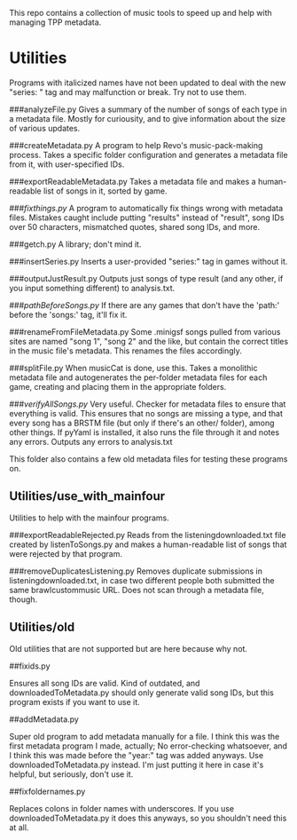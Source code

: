 This repo contains a collection of music tools to speed up and help with managing TPP metadata. 

# Utilities

Programs with italicized names have not been updated to deal with the new "series: " tag and may malfunction or break. Try not to use them.

###analyzeFile.py
Gives a summary of the number of songs of each type in a metadata file. Mostly for curiousity, and to give information about the size of various updates.

###createMetadata.py
A program to help Revo's music-pack-making process. Takes a specific folder configuration and generates a metadata file from it, with user-specified IDs.

###exportReadableMetadata.py
Takes a metadata file and makes a human-readable list of songs in it, sorted by game.

###*fixthings.py*
A program to automatically fix things wrong with metadata files. Mistakes caught include putting "results" instead of "result", song IDs over 50 characters, mismatched quotes, shared song IDs, and more.

###getch.py
A library; don't mind it.

###insertSeries.py
Inserts a user-provided "series:" tag in games without it.

###outputJustResult.py
Outputs just songs of type result (and any other, if you input something different) to analysis.txt.

###*pathBeforeSongs.py*
If there are any games that don't have the 'path:' before the 'songs:' tag, it'll fix it.

###renameFromFileMetadata.py
Some .minigsf songs pulled from various sites are named "song 1", "song 2" and the like, but contain the correct titles in the music file's metadata. This renames the files accordingly.

###splitFile.py
When musicCat is done, use this. Takes a monolithic metadata file and autogenerates the per-folder metadata files for each game, creating and placing them in the appropriate folders.

###*verifyAllSongs.py*
Very useful. Checker for metadata files to ensure that everything is valid. This ensures that no songs are missing a type, and that every song has a BRSTM file (but only if there's an other/ folder), among other things. If pyYaml is installed, it also runs the file through it and notes any errors. Outputs any errors to analysis.txt

This folder also contains a few old metadata files for testing these programs on.

## Utilities/use_with_mainfour

Utilities to help with the mainfour programs.

###exportReadableRejected.py
Reads from the listeningdownloaded.txt file created by listenToSongs.py and makes a human-readable list of songs that were rejected by that program.

###removeDuplicatesListening.py
Removes duplicate submissions in listeningdownloaded.txt, in case two different people both submitted the same brawlcustommusic URL. Does not scan through a metadata file, though.

## Utilities/old

Old utilities that are not supported but are here because why not.

##fixids.py

Ensures all song IDs are valid. Kind of outdated, and downloadedToMetadata.py should only generate valid song IDs, but this program exists if you want to use it.

##addMetadata.py

Super old program to add metadata manually for a file. I think this was the first metadata program I made, actually; No error-checking whatsoever, and I think this was made before the "year:" tag was added anyways. Use downloadedToMetadata.py instead. I'm just putting it here in case it's helpful, but seriously, don't use it.

##fixfoldernames.py

Replaces colons in folder names with underscores. If you use downloadedToMetadata.py it does this anyways, so you shouldn't need this at all.
